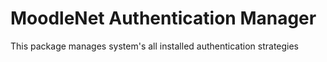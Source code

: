 # MoodleNet Authentication Manager

This package manages system's all installed authentication strategies
